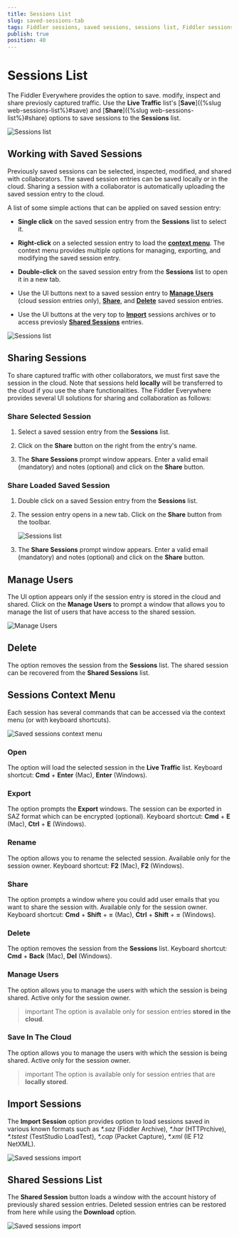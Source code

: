 ```yaml
---
title: Sessions List
slug: saved-sessions-tab
tags: Fiddler sessions, saved sessions, sessions list, Fiddler sessions tab
publish: true
position: 40
---
```


# Sessions List

The Fiddler Everywhere provides the option to save. modify, inspect and share previosly captured traffic. Use the __Live Traffic__ list's [__Save__]({%slug web-sessions-list%}#save) and [__Share__]({%slug web-sessions-list%}#share) options to save sessions to the __Sessions__ list.  

![Sessions list](../images/sessions/saved-sessions-all.png)


## Working with Saved Sessions

Previously saved sessions can be selected, inspected, modified, and shared with collaborators. The saved session entries can be saved locally or in the cloud. Sharing a session with a collaborator is automatically uploading the saved session entry to the cloud. 

A list of some simple actions that can be applied on saved session entry:

- **Single click** on the saved session entry from the __Sessions__ list to select it.

- **Right-click** on a selected session entry to load the [**context menu**](#sessions-context-menu). The context menu provides multiple options for managing, exporting, and modifying the saved session entry.

- **Double-click** on the saved session entry from the __Sessions__ list to open it in a new tab.

- Use the UI buttons next to a saved session entry to [**Manage Users**](#manage-users) (cloud session entries only), [**Share**](#sharing-sessions), and [**Delete**](#delete) saved session entries.

- Use the UI buttons at the very top to [**Import**](#import-sessions) sessions archives or to access previosly [**Shared Sessions**](#shared-sessions-list) entries.

![Sessions list](../images/sessions/saved-sessions-open.png)


## Sharing Sessions

To share captured traffic with other collaborators, we must first save the session in the cloud. Note that sessions held **locally** will be transferred to the cloud if you use the share functionalities. The Fiddler Everywhere provides several UI solutions for sharing and collaboration as follows:

### Share Selected Session

1. Select a saved session entry from the __Sessions__ list.

2. Click on the __Share__ button on the right from the entry's name.

3. The __Share Sessions__ prompt window appears. Enter a valid email (mandatory) and notes (optional) and click on the __Share__ button.


### Share Loaded Saved Session

1. Double click on a saved Session entry from the __Sessions__ list.

2. The session entry opens in a new tab. Click on the __Share__ button from the toolbar.

    ![Sessions list](../images/sessions/saved-sessions-reshare.png)

3. The __Share Sessions__ prompt window appears. Enter a valid email (mandatory) and notes (optional) and click on the __Share__ button.


## Manage Users

The UI option appears only if the session entry is stored in the cloud and shared. Click on the __Manage Users__ to prompt a window that allows you to manage the list of users that have access to the shared session.

![Manage Users](../images/sessions/sessions-shared-manage-users.png)
 

## Delete

The option removes the session from the __Sessions__ list. The shared session can be recovered from the **Shared Sessions** list.


## Sessions Context Menu

Each session has several commands that can be accessed via the context menu (or with keyboard shortcuts).

![Saved sessions context menu](../images/sessions/sessions-shared-context.png)

### Open

The option will load the selected session in the __Live Traffic__ list. Keyboard shortcut: __Cmd__ + __Enter__ (Mac), __Enter__ (Windows).

### Export

The option prompts the __Export__ windows. The session can be exported in SAZ format which can be encrypted (optional). Keyboard shortcut: __Cmd__ + __E__ (Mac), __Ctrl__ + __E__ (Windows).

### Rename

The option allows you to rename the selected session. Available only for the session owner. Keyboard shortcut: __F2__ (Mac), __F2__ (Windows).

### Share

The option prompts a window where you could add user emails that you want to share the session with. Available only for the session owner. Keyboard shortcut: __Cmd__ + __Shift__ + __=__ (Mac), __Ctrl__ + __Shift__ + __=__ (Windows).

### Delete

The option removes the session from the __Sessions__ list. Keyboard shortcut: __Cmd__ + __Back__ (Mac), __Del__ (Windows).

### Manage Users

The option allows you to manage the users with which the session is being shared. Active only for the session owner. 

>important The option is available only for session entries **stored in the cloud**.

### Save In The Cloud

The option allows you to manage the users with which the session is being shared. Active only for the session owner. 

>important The option is available only for session entries that are **locally stored**.

## Import Sessions

The **Import Session** option provides option to load sessions saved in various known formats such as _*.saz_ (Fiddler Archive), _*.har_ (HTTPrchive), _*.tstest_ (TestStudio LoadTest), _*.cap_ (Packet Capture), _*.xml_ (IE F12 NetXML).

![Saved sessions import](../images/sessions/saved-sessions-import.png)

## Shared Sessions List

The **Shared Session** button loads a window with the account history of previously shared session entries. Deleted session entries can be restored from here while using the **Download** option.

![Saved sessions import](../images/sessions/saved-sessions-shared-list.png)

